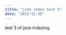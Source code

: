 ```yaml
---
title: "json index test 3"
date: "2013-12-25"
---
```


<div class="content">
<p>test 3 of json indexing</p>
</div>
